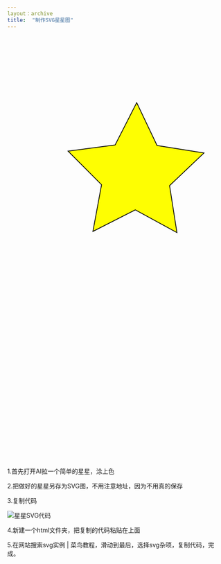 ```yaml
---
layout：archive
title:  "制作SVG星星图"
---
```


<html>
	<head>
		<meta charset="{CHARSET}">
		<title></title>
	</head>
	<body>
		<?xml version="1.0" encoding="utf-8"?>
      <!-- Generator: Adobe Illustrator 22.0.0, SVG Export Plug-In . SVG Version: 6.00 Build 0)  -->
      <svg version="1.1" id="图层_1" xmlns="http://www.w3.org/2000/svg" xmlns:xlink="http://www.w3.org/1999/xlink" x="0px" y="0px"
	    viewBox="0 0 288 560" style="enable-background:new 0 0 288 560;" xml:space="preserve">
      <style type="text/css">
	    .st0{fill:#FFFF00;stroke:#000000;stroke-miterlimit:10;}
      </style>
        <polygon class="st0" points="223.9,259.1 168.9,229.2 113,257.6 124.4,196 80.2,151.7 142.3,143.5 170.8,87.7 197.7,144.2 
	      259.6,154.1 214.2,197.2 "/>
	  <animate attributeType="CSS" attributeName="opacity" from="1" to="0" dur="5s" repeatCount="indefinite" />
      </svg>
	</body>
</html>

1.首先打开AI拉一个简单的星星，涂上色

2.把做好的星星另存为SVG图，不用注意地址，因为不用真的保存

3.复制代码

![星星SVG代码](https://gitee.com/NFUNM030/minimal-mistakes/raw/323725017e449dfd8d893b0d6c2131ff998b022e/images/%E6%98%9F%E6%98%9FSVG%E4%BB%A3%E7%A0%81.png)

4.新建一个html文件夹，把复制的代码粘贴在上面

5.在网站搜索svg实例 | 菜鸟教程，滑动到最后，选择svg杂项，复制代码，完成。


